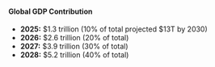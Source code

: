 #### Global GDP Contribution

- **2025:** $1.3 trillion (10% of total projected $13T by 2030)
- **2026:** $2.6 trillion (20% of total)
- **2027:** $3.9 trillion (30% of total)
- **2028:** $5.2 trillion (40% of total)
